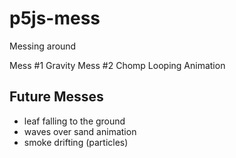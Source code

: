 # p5js-mess
Messing around

Mess #1 Gravity 
Mess #2 Chomp Looping Animation 



## Future Messes
* leaf falling to the ground
* waves over sand animation 
* smoke drifting (particles)
